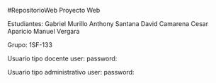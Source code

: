 #RepositorioWeb
 Proyecto Web

 Estudiantes: 
 Gabriel Murillo
 Anthony Santana
 David Camarena
 Cesar Aparicio
 Manuel Vergara

 Grupo: 1SF-133




Usuario tipo docente
    user:
    password:

Usuario tipo administrativo
    user:
    password: